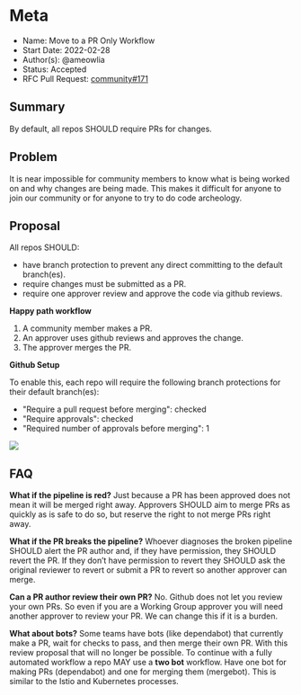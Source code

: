 # Meta
[meta]: #meta
- Name: Move to a PR Only Workflow
- Start Date: 2022-02-28
- Author(s): @ameowlia
- Status: Accepted
- RFC Pull Request: [community#171](https://github.com/cloudfoundry/community/pull/171)


## Summary

By default, all repos SHOULD require PRs for changes.

## Problem

It is near impossible for community members to know what is being worked on and
why changes are being made. This makes it difficult for anyone to join our
community or for anyone to try to do code archeology.

## Proposal

All repos SHOULD:
* have branch protection to prevent any direct committing to the default branch(es).
* require changes must be submitted as a PR.
* require one approver review and approve the code via github reviews.

**Happy path workflow**
1. A community member makes a PR.
1. An approver uses github reviews and approves the change.
1. The approver merges the PR.

**Github Setup**

To enable this, each repo will require the following branch protections for their default branch(es):
* "Require a pull request before merging": checked
* "Require approvals": checked
* "Required number of approvals before merging": 1

<img src="https://i.ibb.co/qnNvkT7/Screen-Shot-2021-11-09-at-7-47-29-AM.png">

## FAQ

**What if the pipeline is red?**
Just because a PR has been approved does not mean it will be merged right away.
Approvers SHOULD aim to merge PRs as quickly as is safe to do so, but reserve the
right to not merge PRs right away.

**What if the PR breaks the pipeline?**
Whoever diagnoses the broken pipeline SHOULD alert the PR author and, if they
have permission, they SHOULD revert the PR. If they don’t have permission to
revert they SHOULD ask the original reviewer to revert or submit a PR to revert
so another approver can merge.

**Can a PR author review their own PR?**
No. Github does not let you review your own PRs. So even if you are a Working
Group approver you will need another approver to review your PR. We can change
this if it is a burden.

**What about bots?**
Some teams have bots (like dependabot) that currently make a PR, wait for checks
to pass, and then merge their own PR. With this review proposal that will no
longer be possible. To continue with a fully automated workflow a repo MAY use
a **two bot** workflow. Have one bot for making PRs (dependabot) and one for
merging them (mergebot). This is similar to the Istio and Kubernetes processes.

